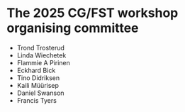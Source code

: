 # The 2025 CG/FST workshop organising committee

- Trond Trosterud
- Linda Wiechetek
- Flammie A Pirinen
- Eckhard Bick
- Tino Didriksen
- Kaili Müürisep
- Daniel Swanson
- Francis Tyers
